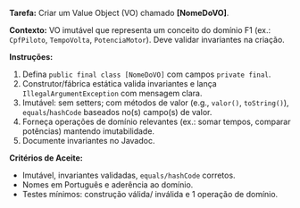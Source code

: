 **Tarefa:** Criar um Value Object (VO) chamado **[NomeDoVO]**.

**Contexto:** VO imutável que representa um conceito do domínio F1 (ex.: `CpfPiloto`, `TempoVolta`, `PotenciaMotor`). Deve validar invariantes na criação.

**Instruções:**
1. Defina `public final class [NomeDoVO]` com campos `private final`.
2. Construtor/fábrica estática valida invariantes e lança `IllegalArgumentException` com mensagem clara.
3. Imutável: sem setters; com métodos de valor (e.g., `valor()`, `toString()`), `equals`/`hashCode` baseados no(s) campo(s) de valor.
4. Forneça operações de domínio relevantes (ex.: somar tempos, comparar potências) mantendo imutabilidade.
5. Documente invariantes no Javadoc.

**Critérios de Aceite:**
- Imutável, invariantes validadas, `equals/hashCode` corretos.
- Nomes em Português e aderência ao domínio.
- Testes mínimos: construção válida/ inválida e 1 operação de domínio.
